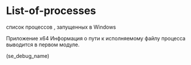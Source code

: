 # List-of-processes
список процессов , запущенных в Windows

Приложение x64
Информация о пути к исполняемому файлу процесса выводится в первом модуле.

(se_debug_name)
